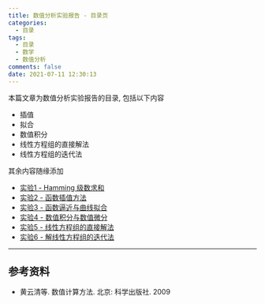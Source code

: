 ```yaml
---
title: 数值分析实验报告 - 目录页
categories:
  - 目录
tags:
  - 目录
  - 数学
  - 数值分析
comments: false
date: 2021-07-11 12:30:13
---
```


本篇文章为数值分析实验报告的目录, 包括以下内容

- 插值
- 拟合
- 数值积分
- 线性方程组的直接解法
- 线性方程组的迭代法

其余内容随缘添加

<!-- more -->

- [实验1 - Hamming 级数求和](/article/draft/0011/)
- [实验2 - 函数插值方法](/article/draft/0012/)
- [实验3 - 函数逼近与曲线拟合](/article/draft/0013/)
- [实验4 - 数值积分与数值微分](/article/draft/0015/)
- [实验5 - 线性方程组的直接解法](/article/draft/0017/)
- [实验6 - 解线性方程组的迭代法](/article/draft/0018/)

---

## 参考资料

- 黄云清等. 数值计算方法. 北京: 科学出版社. 2009
